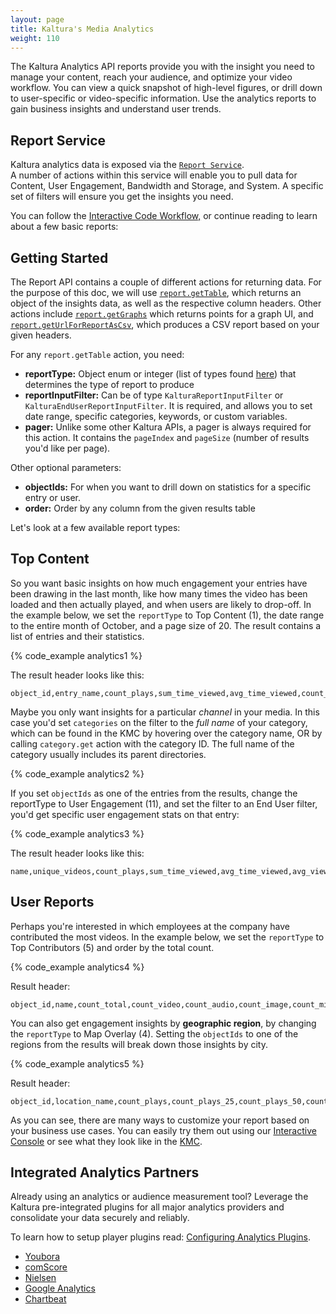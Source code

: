 ```yaml
---
layout: page
title: Kaltura's Media Analytics
weight: 110
---
```


The Kaltura Analytics API reports provide you with the insight you need to manage your content, reach your audience, and optimize your video workflow. You can view a quick snapshot of high-level figures, or drill down to user-specific or video-specific information. Use the analytics reports to gain business insights and understand user trends. 

## Report Service

Kaltura analytics data is exposed via the [`Report Service`](https://developer.kaltura.com/console/service/report).   
A number of actions within this service will enable you to pull data for Content, User Engagement, Bandwidth and Storage, and System. A specific set of filters will ensure you get the insights you need. 

You can follow the [Interactive Code Workflow,](https://developer.kaltura.com/workflows/Review_Media_Analytics/Analytics_Reports) or continue reading to learn about a few basic reports:

## Getting Started 

The Report API contains a couple of different actions for returning data. For the purpose of this doc, we will use [`report.getTable`](https://developer.kaltura.com/console/service/report/action/getTable), which returns an object of the insights data, as well as the respective column headers. Other actions include [`report.getGraphs`](https://developer.kaltura.com/console/service/report/action/getGraphs) which returns points for a graph UI, and [`report.getUrlForReportAsCsv`](https://developer.kaltura.com/console/service/report/action/getUrlForReportAsCsv), which produces a CSV report based on your given headers. 

For any `report.getTable` action, you need: 
- **reportType:** Object enum or integer (list of types found [here](https://developer.kaltura.com/api-docs/General_Objects/Enums/KalturaReportType)) that determines the type of report to produce 
- **reportInputFilter:** Can be of type `KalturaReportInputFilter` or `KalturaEndUserReportInputFilter`. It is required, and allows you to set date range, specific categories, keywords, or custom variables. 
- **pager:** Unlike some other Kaltura APIs, a pager is always required for this action. It contains the `pageIndex` and `pageSize` (number of results you'd like per page). 

Other optional parameters: 
- **objectIds:** For when you want to drill down on statistics for a specific entry or user. 
- **order:** Order by any column from the given results table

Let's look at a few available report types: 

## Top Content

So you want basic insights on how much engagement your entries have been drawing in the last month, like how many times the video has been loaded and then actually played, and when users are likely to drop-off. In the example below, we set the `reportType` to Top Content (1), the date range to the entire month of October, and a page size of 20. The result contains a list of entries and their statistics.

{% code_example analytics1 %}
&nbsp;

The result header looks like this: 
```
object_id,entry_name,count_plays,sum_time_viewed,avg_time_viewed,count_loads,load_play_ratio,avg_view_drop_off
```

Maybe you only want insights for a particular *channel* in your media. In this case you'd set `categories` on the filter to the *full name* of your category, which can be found in the KMC by hovering over the category name, OR by calling `category.get` action with the category ID. The full name of the category usually includes its parent directories. 

{% code_example analytics2 %}
&nbsp;

If you set `objectIds` as one of the entries from the results, change the reportType to User Engagement (11), and set the filter to an End User filter, you'd get specific user engagement stats on that entry: 

{% code_example analytics3 %}
&nbsp;

The result header looks like this: 
```
name,unique_videos,count_plays,sum_time_viewed,avg_time_viewed,avg_view_drop_off,count_loads,load_play_ratio
```

## User Reports 
Perhaps you're interested in which employees at the company have contributed the most videos. In the example below, we set the `reportType` to Top Contributors (5) and order by the total count. 

{% code_example analytics4 %}
&nbsp;

Result header: 
```
object_id,name,count_total,count_video,count_audio,count_image,count_mix
```

You can also get engagement insights by **geographic region**, by changing the `reportType` to Map Overlay (4). Setting the `objectIds` to one of the regions from the results will break down those insights by city. 

{% code_example analytics5 %}


Result header: 
```
object_id,location_name,count_plays,count_plays_25,count_plays_50,count_plays_75,count_plays_100,play_through_ratio
```

As you can see, there are many ways to customize your report based on your business use cases. You can easily try them out using our [Interactive Console](https://developer.kaltura.com/console/service/report/action/getTable) or see what they look like in the [KMC](https://kmc.kaltura.com/index.php/kmc/kmc4#analytics\|contentDashboard). 

## Integrated Analytics Partners

Already using an analytics or audience measurement tool? Leverage the Kaltura pre-integrated plugins for all major analytics providers and consolidate your data securely and reliably.

To learn how to setup player plugins read: [Configuring Analytics Plugins](https://knowledge.kaltura.com/universal-studio-information-guide#configuring_analytics).

* [Youbora](https://knowledge.kaltura.com/node/1675)
* [comScore](http://player.kaltura.com/docs/ComscoreAnalytics)
* [Nielsen](http://player.kaltura.com/docs/NielsenVideoCensus)
* [Google Analytics](https://knowledge.kaltura.com/node/1148#googleanalytics)
* [Chartbeat](http://support.chartbeat.com/docs/video.html#kaltura)

